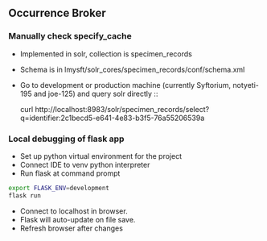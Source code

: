 ## Occurrence Broker 

### Manually check specify_cache 

* Implemented in solr, collection is specimen_records
* Schema is in lmysft/solr_cores/specimen_records/conf/schema.xml
* Go to development or production machine (currently Syftorium, notyeti-195 and joe-125) and query solr directly
  ::
  
  curl http://localhost:8983/solr/specimen_records/select?q=identifier:2c1becd5-e641-4e83-b3f5-76a55206539a


### Local debugging of flask app

* Set up python virtual environment for the project
* Connect IDE to venv python interpreter
* Run flask at command prompt

```zsh
export FLASK_ENV=development
flask run
```

* Connect to localhost in browser.  
* Flask will auto-update on file save.
* Refresh browser after changes